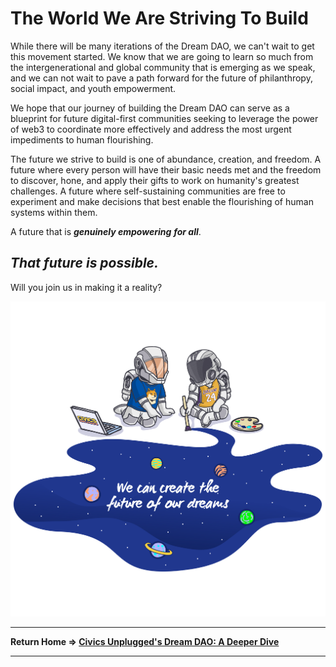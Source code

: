 # The World We Are Striving To Build

While there will be many iterations of the Dream DAO, we can't wait to get this movement started. We know that we are going to learn so much from the intergenerational and global community that is emerging as we speak, and we can not wait to pave a path forward for the future of philanthropy, social impact, and youth empowerment.

We hope that our journey of building the Dream DAO can serve as a blueprint for future digital-first communities seeking to leverage the power of web3 to coordinate more effectively and address the most urgent impediments to human flourishing.

The future we strive to build is one of abundance, creation, and freedom. A future where every person will have their basic needs met and the freedom to discover, hone, and apply their gifts to work on humanity's greatest challenges. A future where self-sustaining communities are free to experiment and make decisions that best enable the flourishing of human systems within them.

A future that is ***genuinely empowering*** ***for all***.

## ***That future is possible.***

Will you join us in making it a reality?

![we can create the future of our dreams.png](The%20World%20We%20Are%20Striving%20To%20Build%209aa36dc232994ad683f464d940e0642b/we_can_create_the_future_of_our_dreams.png)

---

**Return Home ⇒ [Civics Unplugged's Dream DAO: A Deeper Dive](../../Civics%20Unplugged's%20Dream%20DAO%20A%20Deeper%20Dive%203ddf4abab40d4abcb5e7f5138fb1fb5e.md)** 

---
